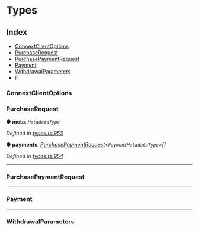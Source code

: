 # Types

## Index

* [ConnextClientOptions](#connextclientoptions)
* [PurchaseRequest](#purchaserequest)
* [PurchasePaymentRequest](#purchasepaymentrequest)
* [Payment](#payment)
* [WithdrawalParameters](#withdrawalparameters)
* []

### ConnextClientOptions

### PurchaseRequest

**● meta**: *`MetadataType`*

*Defined in [types.ts:953](https://github.com/ConnextProject/indra/blob/5961649/modules/client/src/types.ts#L953)*

**● payments**: *[PurchasePaymentRequest](../#purchasepaymentrequest)<`PaymentMetadataType`>[]*

*Defined in [types.ts:954](https://github.com/ConnextProject/indra/blob/5961649/modules/client/src/types.ts#L954)*

___

### PurchasePaymentRequest

___

### Payment

___

### WithdrawalParameters